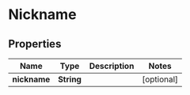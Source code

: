 
# Nickname

## Properties
Name | Type | Description | Notes
------------ | ------------- | ------------- | -------------
**nickname** | **String** |  |  [optional]




